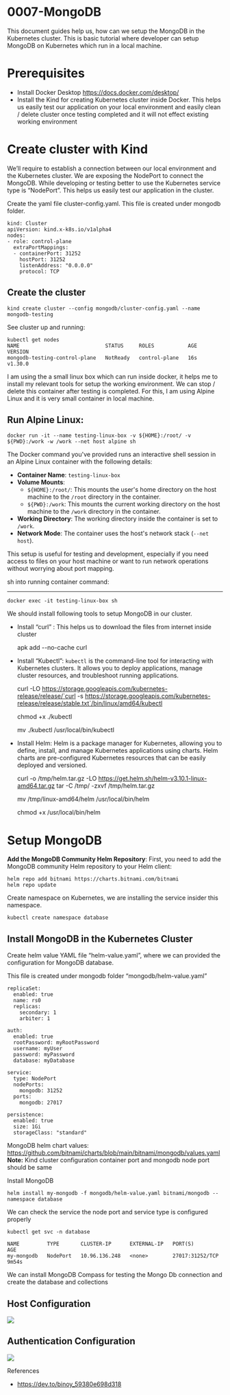 # 0007-MongoDB
This document guides help us, how can we setup the MongoDB in the Kubernetes cluster. This is basic tutorial where developer can setup MongoDB on Kubernetes which run in a local machine.

# Prerequisites 
- Install Docker Desktop https://docs.docker.com/desktop/
- Install the Kind for creating Kubernetes cluster inside Docker. This helps us easily test our application on your local environment and easily clean / delete cluster once testing completed and it will not effect existing working environment

# Create cluster with Kind

We’ll require to establish a connection between our local environment and the Kubernetes cluster. We are exposing the NodePort to connect the MongoDB. While developing or testing better to use the Kubernetes service type is “NodePort”. This helps us easily test our application in the cluster.

Create the yaml file cluster-config.yaml. This file is created under mongodb folder. 


    kind: Cluster
    apiVersion: kind.x-k8s.io/v1alpha4
    nodes:
    - role: control-plane
      extraPortMappings:
      - containerPort: 31252
        hostPort: 31252
        listenAddress: "0.0.0.0"
        protocol: TCP
## Create the cluster 
    kind create cluster --config mongodb/cluster-config.yaml --name mongodb-testing

See cluster up and running:

    kubectl get nodes
    NAME                            STATUS     ROLES           AGE   VERSION
    mongodb-testing-control-plane   NotReady   control-plane   16s   v1.30.0

I am using the a small linux box which can run inside docker, it helps me to install my relevant tools for setup the working environment. We can stop / delete this container after testing is completed. For this, I am using Alpine Linux and it is very small container in local machine.

## Run Alpine Linux:
    docker run -it --name testing-linux-box -v ${HOME}:/root/ -v ${PWD}:/work -w /work --net host alpine sh

The Docker command you've provided runs an interactive shell session in an Alpine Linux container with the following details:


- **Container Name**: `testing-linux-box`
- **Volume Mounts**:
    - `${HOME}:/root/`: This mounts the user's home directory on the host machine to the `/root` directory in the container.
    - `${PWD}:/work`: This mounts the current working directory on the host machine to the `/work` directory in the container.
- **Working Directory**: The working directory inside the container is set to `/work`.
- **Network Mode**: The container uses the host's network stack (`--net host`).

This setup is useful for testing and development, especially if you need access to files on your host machine or want to run network operations without worrying about port mapping.

sh into running container command:
****
    docker exec -it testing-linux-box sh

We should install following tools to setup MongoDB in our cluster.

- Install “curl” : This helps us to download the files from internet inside cluster


    apk add --no-cache curl


- Install “Kubectl”: `kubectl` is the command-line tool for interacting with Kubernetes clusters. It allows you to deploy applications, manage cluster resources, and troubleshoot running applications.


    curl -LO https://storage.googleapis.com/kubernetes-release/release/`curl -s https://storage.googleapis.com/kubernetes-release/release/stable.txt`/bin/linux/amd64/kubectl
    
    chmod +x ./kubectl
    
    mv ./kubectl /usr/local/bin/kubectl


- Install Helm: Helm is a package manager for Kubernetes, allowing you to define, install, and manage Kubernetes applications using charts. Helm charts are pre-configured Kubernetes resources that can be easily deployed and versioned.


    curl -o /tmp/helm.tar.gz -LO https://get.helm.sh/helm-v3.10.1-linux-amd64.tar.gz
    tar -C /tmp/ -zxvf /tmp/helm.tar.gz
    
    mv /tmp/linux-amd64/helm /usr/local/bin/helm
    
    chmod +x /usr/local/bin/helm
# Setup MongoDB

**Add the MongoDB Community Helm Repository**: First, you need to add the MongoDB community Helm repository to your Helm client:

    helm repo add bitnami https://charts.bitnami.com/bitnami
    helm repo update

Create namespace on Kubernetes, we are installing the service insider this namespace.

    kubectl create namespace database


## Install MongoDB in the Kubernetes Cluster

Create helm value YAML file “helm-value.yaml”, where we can provided the configuration for MongoDB database.

This file is created under mongodb folder “mongodb/helm-value.yaml”

    replicaSet:
      enabled: true
      name: rs0
      replicas:
        secondary: 1
        arbiter: 1
    
    auth:
      enabled: true
      rootPassword: myRootPassword
      username: myUser
      password: myPassword
      database: myDatabase
    
    service:
      type: NodePort
      nodePorts:
        mongodb: 31252
      ports:
        mongodb: 27017
    
    persistence:
      enabled: true
      size: 1Gi
      storageClass: "standard"

MongoDB helm chart values: https://github.com/bitnami/charts/blob/main/bitnami/mongodb/values.yaml
**Note:** Kind cluster configuration container port and mongodb node port should be same

Install MongoDB 

    helm install my-mongodb -f mongodb/helm-value.yaml bitnami/mongodb --namespace database

We can check the service the node port and service type is configured properly

    kubectl get svc -n database
    
    NAME         TYPE       CLUSTER-IP      EXTERNAL-IP   PORT(S)           AGE
    my-mongodb   NodePort   10.96.136.248   <none>        27017:31252/TCP   9m54s

We can install MongoDB Compass for testing the Mongo Db connection and create the database and collections

## Host Configuration
![](https://paper-attachments.dropboxusercontent.com/s_DB39112FCA5B40991E1F5FBD452106ED103D616BE13230B31BC03D387CD046A3_1721932307206_image.png)

## Authentication Configuration
![](https://paper-attachments.dropboxusercontent.com/s_DB39112FCA5B40991E1F5FBD452106ED103D616BE13230B31BC03D387CD046A3_1721932331980_image.png)

References
* https://dev.to/binoy_59380e698d318